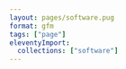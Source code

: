 ```yaml
---
layout: pages/software.pug
format: gfm
tags: ["page"]
eleventyImport:
  collections: ["software"]
---
```

